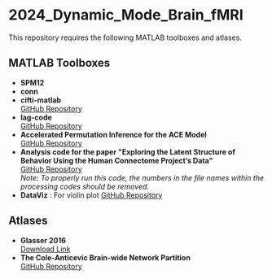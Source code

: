 # 2024_Dynamic_Mode_Brain_fMRI

This repository requires the following MATLAB toolboxes and atlases.

## MATLAB Toolboxes

- **SPM12**
- **conn**
- **cifti-matlab**  
  [GitHub Repository](https://github.com/Washington-University/cifti-matlab.git)
- **lag-code**  
  [GitHub Repository](https://github.com/ryraut/lag-code)
- **Accelerated Permutation Inference for the ACE Model**  
  [GitHub Repository](https://github.com/NISOx-BDI/APACE)
- **Analysis code for the paper "Exploring the Latent Structure of Behavior Using the Human Connectome Project’s Data"**  
  [GitHub Repository](https://github.com/connectomicslab/hcp-behavioral-domains)  
  *Note: To properly run this code, the numbers in the file names within the processing codes should be removed.*
- **DataViz** : For violin plot
  [GitHub Repository](https://github.com/povilaskarvelis/DataViz)

## Atlases

- **Glasser 2016**  
  [Download Link](https://balsa.wustl.edu/study/RVVG)
- **The Cole-Anticevic Brain-wide Network Partition**  
  [GitHub Repository](https://github.com/ColeLab/ColeAnticevicNetPartition)
